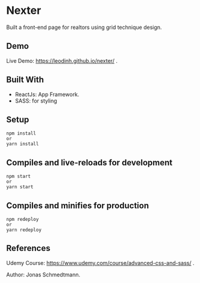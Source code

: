 # Nexter

Built a front-end page for realtors using grid technique design.
## Demo

Live Demo: https://leodinh.github.io/nexter/ .

## Built With

* ReactJs: App Framework.
* SASS: for styling

## Setup
```
npm install
or
yarn install
```
## Compiles and live-reloads for development
```
npm start
or
yarn start
```
## Compiles and minifies for production
```
npm redeploy
or
yarn redeploy
```
## References
Udemy Course: https://www.udemy.com/course/advanced-css-and-sass/ .

Author: Jonas Schmedtmann.
